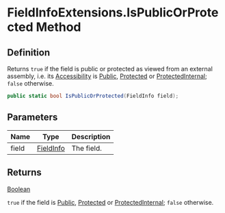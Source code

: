 # FieldInfoExtensions.IsPublicOrProtected Method
## Definition

Returns `true` if the field is public or protected as viewed from an external assembly, i.e. its [Accessibility](MrKWatkins.Reflection.Accessibility.md) is [Public](MrKWatkins.Reflection.Accessibility.md#fields), [Protected](MrKWatkins.Reflection.Accessibility.md#fields) or [ProtectedInternal](MrKWatkins.Reflection.Accessibility.md#fields); `false` otherwise.

```c#
public static bool IsPublicOrProtected(FieldInfo field);
```

## Parameters

| Name | Type | Description |
| ---- | ---- | ----------- |
| field | [FieldInfo](https://learn.microsoft.com/en-gb/dotnet/api/System.Reflection.FieldInfo) | The field. |

## Returns

[Boolean](https://learn.microsoft.com/en-gb/dotnet/api/System.Boolean)

`true` if the field is [Public](MrKWatkins.Reflection.Accessibility.md#fields), [Protected](MrKWatkins.Reflection.Accessibility.md#fields) or [ProtectedInternal](MrKWatkins.Reflection.Accessibility.md#fields); `false` otherwise.
